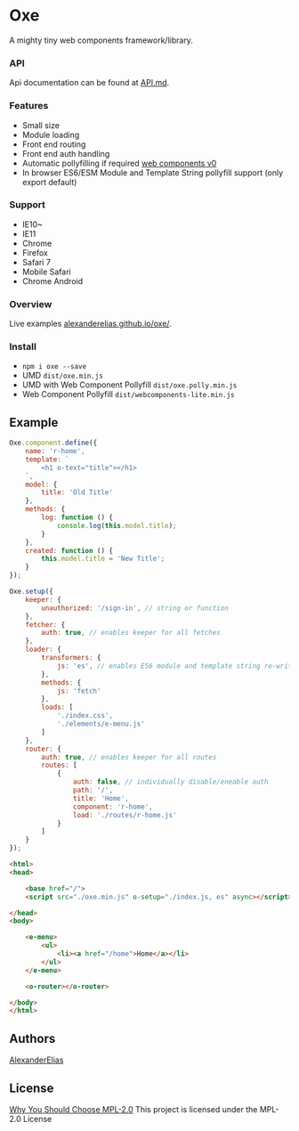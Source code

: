
# Oxe
A mighty tiny web components framework/library.

### API
Api documentation can be found at [API.md](https://github.com/AlexanderElias/oxe/blob/master/API.md).

### Features
- Small size
- Module loading
- Front end routing
- Front end auth handling
- Automatic pollyfilling if required [web components v0](https://github.com/webcomponents/webcomponentsjs/tree/v0)
- In browser ES6/ESM Module and Template String pollyfill support (only export default)

### Support
- IE10~
- IE11
- Chrome
- Firefox
- Safari 7
- Mobile Safari
- Chrome Android

### Overview
Live examples [alexanderelias.github.io/oxe/](https://alexanderelias.github.io/oxe/).

### Install
- `npm i oxe --save`
- UMD `dist/oxe.min.js`
- UMD with Web Component Pollyfill `dist/oxe.polly.min.js`
- Web Component Pollyfill `dist/webcomponents-lite.min.js`

## Example
```js
Oxe.component.define({
	name: 'r-home',
	template: `
		<h1 o-text="title"></h1>
	`,
	model: {
		title: 'Old Title'
	},
	methods: {
		log: function () {
			console.log(this.model.title);
		}
	},
	created: function () {
		this.model.title = 'New Title';
	}
});
```
```js
Oxe.setup({
	keeper: {
		unauthorized: '/sign-in', // string or function
	},
	fetcher: {
		auth: true, // enables keeper for all fetches
	},
	loader: {
		transformers: {
			js: 'es', // enables ES6 module and template string re-writes
		},
		methods: {
			js: 'fetch'
		},
		loads: [
			'./index.css',
			'./elements/e-menu.js'
		]
	},
	router: {
		auth: true, // enables keeper for all routes
		routes: [
			{
				auth: false, // individually disable/eneable auth
				path: '/',
				title: 'Home',
				component: 'r-home',
				load: './routes/r-home.js'
			}
		]
	}
});
```
```html
<html>
<head>

	<base href="/">
	<script src="./oxe.min.js" o-setup="./index.js, es" async></script>

</head>
<body>

	<e-menu>
		<ul>
			<li><a href="/home">Home</a></li>
		</ul>
	</e-menu>

	<o-router></o-router>

</body>
</html>
```

## Authors
[AlexanderElias](https://github.com/AlexanderElias)

## License
[Why You Should Choose MPL-2.0](http://veldstra.org/2016/12/09/you-should-choose-mpl2-for-your-opensource-project.html)
This project is licensed under the MPL-2.0 License
